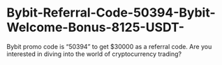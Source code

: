 # Bybit-Referral-Code-50394-Bybit-Welcome-Bonus-8125-USDT-
Bybit promo code is “50394” to get $30000 as a referral code. Are you interested in diving into the world of cryptocurrency trading?
